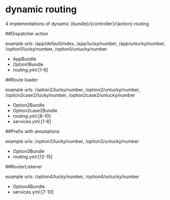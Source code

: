 dynamic routing
===========

4 implementations of dynamic {bundle}/{controller}/{action} routing

##Dispatcher action

example urls: /app/default/index, /app/lucky/number, /app/unlucky/number, /option1/lucky/number, /option1/unlucky/number

* AppBundle
* Option1Bundle
* routing.yml:[1-6]

##Route loader

example urls: /option2/lucky/number, /option2/unlucky/number, /option2case2/lucky/number, /option2case2/unlucky/number

 * Option2Bundle
 * Option2case2Bundle
 * routing.yml:[8-10]
 * services.yml:[1-6]
 
##Prefix with annotations

example urls: /option3/lucky/number, /option3/unlucky/number

 * Option3Bundle
 * routing.yml:[12-15]
 
##RouterListener

example urls: /option4/lucky/number, /option4/unlucky/number

 * Option4Bundle
 * services.yml:[7-10]
 
